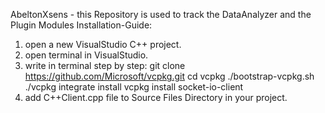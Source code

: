 AbeltonXsens - this Repository is used to track the DataAnalyzer and the Plugin Modules
Installation-Guide:
1. open a new VisualStudio C++ project.
2. open terminal in VisualStudio.
3. write in terminal step by step:
git clone https://github.com/Microsoft/vcpkg.git
cd vcpkg
./bootstrap-vcpkg.sh
./vcpkg integrate install
vcpkg install socket-io-client
4. add C++Client.cpp file to Source Files Directory in your project.